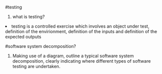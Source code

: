 #testing

1. what is testing?
<li>testing is a controlled exercise which involves an object under test, definition of the envirionment, definition of the inputs and definition of the expected outputs</li>



#software system decomposition?

1. Making use of a diagram, outline a typical software system decomposition, clearly
indicating where different types of software testing are undertaken.
